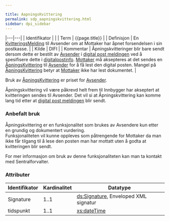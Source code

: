 ```yaml
---

title: AapningsKvittering  
permalink: sdp_aapningskvittering.html
sidebar: dpi_sidebar
---
```


|---|---|
| Identifikator | |
| Term          | {{page.title}} |
| Definisjon    | En [KvitteringsMelding](KvitteringsMelding.md) til Avsender om at Mottaker har åpnet forsendelsen i sin postkasse. |
| Kilde         | DIFI |
| Kommentar     | Åpningskvitteringer blir bare sendt dersom dette er bestilt av [Avsender](../forretningslag/StandardBusinessDocument/Sender.md) i [digital post meldingen](DigitalPostMelding.md) ved å spesifisere dette i [digitalpostinfo](../begrep/DigitalPostInfo.md). [Mottaker](../begrep/Mottaker.md) må aksepteres at det sendes en [ÅpningsKvittering](AapningsKvittering.md) til [Avsender](../forretningslag/StandardBusinessDocument/Sender.md) for å få lest den digital posten. Mangel på [ÅpningsKvittering](AapningsKvittering.md) betyr at [Mottaker](../begrep/Mottaker.md) ikke har lest dokumentet. |

Bruk av [ÅpningsKvittering](AapningsKvittering.md) er priset for
[Avsender](../forretningslag/StandardBusinessDocument/Sender.md).

Åpningskvittering vil være påkrevd helt frem til Innbygger har akseptert
at kvitteringen sendes til Avsender. Det vil si at Åpningskvittering kan
komme lang tid etter at [digital post meldingen](DigitalPostMelding.md)
blir sendt.

### Anbefalt bruk

Åpningskvittering er en funksjonalitet som brukes av Avsendere kun etter
en grundig og dokumentert vurdering.  
Funksjonaliteten vil kunne oppleves som påtrengende for Mottaker da man
ikke får tilgang til å lese den posten man har mottatt uten å godta at
kvitteringen blir sendt.

For mer informasjon om bruk av denne funksjonaliteten kan man ta kontakt
med Sentralforvalter.

### Attributer
| Identifikator | Kardinalitet | Datatype |
| --- | --- | --- |
| Signature | 1..1 | [ds:Signature](https://www.oasis-open.org/committees/download.php/21256/wss-v1.1-spec-errata-os-SOAPMessageSecurity.htm#_Toc118717148), Enveloped XML signatur |
| tidspunkt | 1..1 | [xs:dateTime](http://www.w3.org/TR/xmlschema-2/#dateTime) |
